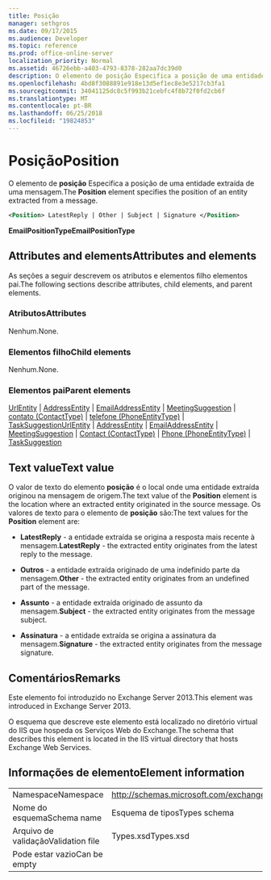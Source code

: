 ```yaml
---
title: Posição
manager: sethgros
ms.date: 09/17/2015
ms.audience: Developer
ms.topic: reference
ms.prod: office-online-server
localization_priority: Normal
ms.assetid: 46726ebb-a403-4793-8378-282aa7dc39d0
description: O elemento de posição Especifica a posição de uma entidade extraída de uma mensagem.
ms.openlocfilehash: 4bd8f3088891e918e13d5ef1ec8e3e5217cb3fa1
ms.sourcegitcommit: 34041125dc8c5f993b21cebfc4f8b72f0fd2cb6f
ms.translationtype: MT
ms.contentlocale: pt-BR
ms.lasthandoff: 06/25/2018
ms.locfileid: "19824853"
---
```

# <a name="position"></a><span data-ttu-id="6730f-103">Posição</span><span class="sxs-lookup"><span data-stu-id="6730f-103">Position</span></span>

<span data-ttu-id="6730f-104">O elemento de **posição** Especifica a posição de uma entidade extraída de uma mensagem.</span><span class="sxs-lookup"><span data-stu-id="6730f-104">The **Position** element specifies the position of an entity extracted from a message.</span></span> 
  
```XML
<Position> LatestReply | Other | Subject | Signature </Position>
```

 <span data-ttu-id="6730f-105">**EmailPositionType**</span><span class="sxs-lookup"><span data-stu-id="6730f-105">**EmailPositionType**</span></span>
## <a name="attributes-and-elements"></a><span data-ttu-id="6730f-106">Attributes and elements</span><span class="sxs-lookup"><span data-stu-id="6730f-106">Attributes and elements</span></span>

<span data-ttu-id="6730f-107">As seções a seguir descrevem os atributos e elementos filho elementos pai.</span><span class="sxs-lookup"><span data-stu-id="6730f-107">The following sections describe attributes, child elements, and parent elements.</span></span>
  
### <a name="attributes"></a><span data-ttu-id="6730f-108">Atributos</span><span class="sxs-lookup"><span data-stu-id="6730f-108">Attributes</span></span>

<span data-ttu-id="6730f-109">Nenhum.</span><span class="sxs-lookup"><span data-stu-id="6730f-109">None.</span></span>
  
### <a name="child-elements"></a><span data-ttu-id="6730f-110">Elementos filho</span><span class="sxs-lookup"><span data-stu-id="6730f-110">Child elements</span></span>

<span data-ttu-id="6730f-111">Nenhum.</span><span class="sxs-lookup"><span data-stu-id="6730f-111">None.</span></span>
  
### <a name="parent-elements"></a><span data-ttu-id="6730f-112">Elementos pai</span><span class="sxs-lookup"><span data-stu-id="6730f-112">Parent elements</span></span>

<span data-ttu-id="6730f-113">[UrlEntity](urlentity.md) | [AddressEntity](addressentity.md) | [EmailAddressEntity](emailaddressentity.md) | [MeetingSuggestion](meetingsuggestion.md) | [contato (ContactType)](contact-contacttype.md) | [telefone (PhoneEntityType)](phone-phoneentitytype.md)  |  [ TaskSuggestion](tasksuggestion.md)</span><span class="sxs-lookup"><span data-stu-id="6730f-113">[UrlEntity](urlentity.md) | [AddressEntity](addressentity.md) | [EmailAddressEntity](emailaddressentity.md) | [MeetingSuggestion](meetingsuggestion.md) | [Contact (ContactType)](contact-contacttype.md) | [Phone (PhoneEntityType)](phone-phoneentitytype.md) | [TaskSuggestion](tasksuggestion.md)</span></span>
  
## <a name="text-value"></a><span data-ttu-id="6730f-114">Text value</span><span class="sxs-lookup"><span data-stu-id="6730f-114">Text value</span></span>

<span data-ttu-id="6730f-115">O valor de texto do elemento **posição** é o local onde uma entidade extraída originou na mensagem de origem.</span><span class="sxs-lookup"><span data-stu-id="6730f-115">The text value of the **Position** element is the location where an extracted entity originated in the source message.</span></span> <span data-ttu-id="6730f-116">Os valores de texto para o elemento de **posição** são:</span><span class="sxs-lookup"><span data-stu-id="6730f-116">The text values for the **Position** element are:</span></span> 
  
- <span data-ttu-id="6730f-117">**LatestReply** - a entidade extraída se origina a resposta mais recente à mensagem.</span><span class="sxs-lookup"><span data-stu-id="6730f-117">**LatestReply** - the extracted entity originates from the latest reply to the message.</span></span> 
    
- <span data-ttu-id="6730f-118">**Outros** - a entidade extraída originado de uma indefinido parte da mensagem.</span><span class="sxs-lookup"><span data-stu-id="6730f-118">**Other** - the extracted entity originates from an undefined part of the message.</span></span> 
    
- <span data-ttu-id="6730f-119">**Assunto** - a entidade extraída originado de assunto da mensagem.</span><span class="sxs-lookup"><span data-stu-id="6730f-119">**Subject** - the extracted entity originates from the message subject.</span></span> 
    
- <span data-ttu-id="6730f-120">**Assinatura** - a entidade extraída se origina a assinatura da mensagem.</span><span class="sxs-lookup"><span data-stu-id="6730f-120">**Signature** - the extracted entity originates from the message signature.</span></span> 
    
## <a name="remarks"></a><span data-ttu-id="6730f-121">Comentários</span><span class="sxs-lookup"><span data-stu-id="6730f-121">Remarks</span></span>

<span data-ttu-id="6730f-122">Este elemento foi introduzido no Exchange Server 2013.</span><span class="sxs-lookup"><span data-stu-id="6730f-122">This element was introduced in Exchange Server 2013.</span></span>
  
<span data-ttu-id="6730f-123">O esquema que descreve este elemento está localizado no diretório virtual do IIS que hospeda os Serviços Web do Exchange.</span><span class="sxs-lookup"><span data-stu-id="6730f-123">The schema that describes this element is located in the IIS virtual directory that hosts Exchange Web Services.</span></span>
  
## <a name="element-information"></a><span data-ttu-id="6730f-124">Informações de elemento</span><span class="sxs-lookup"><span data-stu-id="6730f-124">Element information</span></span>

|||
|:-----|:-----|
|<span data-ttu-id="6730f-125">Namespace</span><span class="sxs-lookup"><span data-stu-id="6730f-125">Namespace</span></span>  <br/> |http://schemas.microsoft.com/exchange/services/2006/types  <br/> |
|<span data-ttu-id="6730f-126">Nome do esquema</span><span class="sxs-lookup"><span data-stu-id="6730f-126">Schema name</span></span>  <br/> |<span data-ttu-id="6730f-127">Esquema de tipos</span><span class="sxs-lookup"><span data-stu-id="6730f-127">Types schema</span></span>  <br/> |
|<span data-ttu-id="6730f-128">Arquivo de validação</span><span class="sxs-lookup"><span data-stu-id="6730f-128">Validation file</span></span>  <br/> |<span data-ttu-id="6730f-129">Types.xsd</span><span class="sxs-lookup"><span data-stu-id="6730f-129">Types.xsd</span></span>  <br/> |
|<span data-ttu-id="6730f-130">Pode estar vazio</span><span class="sxs-lookup"><span data-stu-id="6730f-130">Can be empty</span></span>  <br/> ||
   

